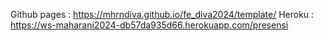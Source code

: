 Github pages : https://mhrndiva.github.io/fe_diva2024/template/
Heroku : https://ws-maharani2024-db57da935d66.herokuapp.com/presensi